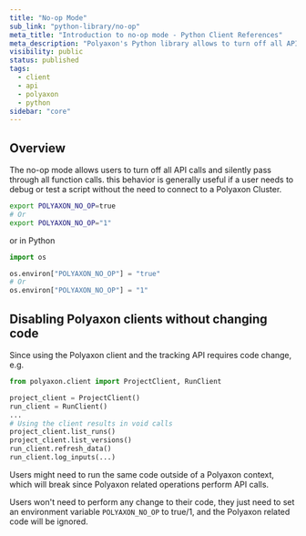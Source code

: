 ```yaml
---
title: "No-op Mode"
sub_link: "python-library/no-op"
meta_title: "Introduction to no-op mode - Python Client References"
meta_description: "Polyaxon's Python library allows to turn off all API calls and silently pass through all function calls."
visibility: public
status: published
tags:
  - client
  - api
  - polyaxon
  - python
sidebar: "core"
---
```


## Overview

The no-op mode allows users to turn off all API calls and silently pass through all function calls. this behavior is generally useful if a user needs to debug or test
a script without the need to connect to a Polyaxon Cluster.

```bash
export POLYAXON_NO_OP=true
# Or
export POLYAXON_NO_OP="1"
```

or in Python

```python
import os

os.environ["POLYAXON_NO_OP"] = "true"
# Or
os.environ["POLYAXON_NO_OP"] = "1"
```

## Disabling Polyaxon clients without changing code

Since using the Polyaxon client and the tracking API requires code change, e.g.

```python
from polyaxon.client import ProjectClient, RunClient

project_client = ProjectClient()
run_client = RunClient()
...
# Using the client results in void calls
project_client.list_runs()
project_client.list_versions()
run_client.refresh_data()
run_client.log_inputs(...)
```

Users might need to run the same code outside of a Polyaxon context,
which will break since Polyaxon related operations perform API calls.

Users won't need to perform any change to their code,
they just need to set an environment variable `POLYAXON_NO_OP` to true/1, and the Polyaxon related code will be ignored.
